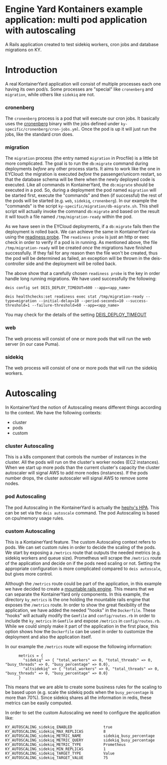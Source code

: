 # Engine Yard Kontainers example application: multi pod application with autoscaling

A Rails application created to test sidekiq workers, cron jobs and database migrations on KY.

# Introduction

A real KontainerYard application will consist of multiple processes each one having its own pod/s. Some processes are "special" like `cronenberg` and `migration`, while others like `sidekiq` are not. 

### cronenberg
The `cronenberg` process is a pod that will execute our cron jobs. It basically uses the [cronenberg](https://github.com/ess/cronenberg) binary with the jobs defined under `ky-specific/cronenberg/cron-jobs.yml`. Once the pod is up it will just run the jobs, like the standard cron does.

### migration
The `migration` process (the entry named `migration` in Procfile) is a little bit more complicated. The goal is to run the `db:migrate` command during deployments _before_ any other process starts. It aims to work like the one in EYCloud: the migration is executed _before_ the passenger/unicorn restart, so that the database schema will be there when the newly deployed code is executed. Like all commands in KontainerYard, the `db:migrate` should be executed in a pod. So, during a deployment the pod named `migration` will be started first, execute the "commands" and then (if successful) the rest of the pods will be started (e.g. `web`, `sidekiq`, `cronenberg`). In our example the "commands" is the script `ky-specific/migration/db-migrate.sh`. This shell script will actually invoke the command `db:migrate` and based on the result it will touch a file named `/tmp/migration-ready` within the pod.

As we have seen in the EYCloud deployments, if a `db:migrate` fails then the deployment is rolled back. We can achieve the same in KontainerYard via using the [readiness probe](https://docs.teamhephy.com/applications/managing-app-configuration/#custom-health-checks). The `readiness probe` is just an http or exec check in order to verify if a pod is in running. As mentioned above, the file `/tmp/migration-ready` will be created _once_ the migrations have finished successfully. If they fail for any reason then the file won't be created, thus the pod will be determined as failed, an exception will be thrown in the deis-controller side and the deployment will be rolled back.

The above show that a carefully chosen `readiness probe` is the key in order handle long running migrations. We have used successfully the following:

```
deis config set DEIS_DEPLOY_TIMEOUT=600 --app=<app_name>

deis healthchecks:set readiness exec stat /tmp/migration-ready --type=migration --initial-delay=10 --period-seconds=10 --success-threshold=1 --failure-threshold=60 --app=<app_name>

```
You may check for the details of the setting [DEIS_DEPLOY_TIMEOUT](https://docs.teamhephy.com/applications/deploying-apps/#tuning-application-settings)

### web
The web process will consist of one or more pods that will run the web server (in our case Puma).

### sidekiq
The web process will consist of one or more pods that will run the sidekiq workers.

# Autoscaling
In KontainerYard the notion of Autoscaling means different things according to the context. We have the following contexts:

* cluster
* pods
* custom

### cluster Autoscaling

This is a k8s component that controls the number of instances in the cluster. All the pods will run on the cluster's worker nodes (EC2 instances). When we start up more pods than the current cluster's capacity the  cluster autoscaler will signal AWS to add more nodes (instances). If the pods number drops, the cluster autoscaler will signal AWS to remove some nodes.


### pod Autoscaling

The pod Autoscaling in the KontainerYard is actually the [hephy's HPA](https://docs.teamhephy.com/applications/managing-app-processes/#autoscale). This can be set via the `deis autoscale` command. The pod Autoscaling is based on cpu/memory usage rules. 

### custom Autoscaling
This is a KontainerYard feature. The custom Autoscaling context refers to pods. We can set custom rules in order to decide the scaling of the pods. We start by exposing a `/metrics` route that outputs the needed metrics (e.g. sidekiq workers and queue size). Prometheus will scrape the `/metrics` route of the application and decide on if the pods need scaling or not. Setting the appropriate configuration is more complicated compared to `deis autoscale`, but gives more control.

Although the `/metrics` route could be part of the application, in this example we have decided to create a [mountable rails engine](https://guides.rubyonrails.org/engines.html). This means that we can separate the KontainerYard only components. In this example, the directory `ky_metrics` is the one holding the mountable rails engine that exposes the `/metrics` route. In order to show the great flexibility of the application, we have added the needed "hooks" in the `Dockerfile`. These "hooks" will actually modify the `Gemfile` and `config/routes.rb` in order to include the `ky_metrics` in `Gemfile` and expose `/metrics` in `config/routes.rb`. While we could simply make it part of the application in the first place, this option shows how the `Dockerfile` can be used in order to customize the deployment and also the application itself.  

In our example the `/metrics` route will expose the following information:

```
      metrics = {
        "sidekiq" => { "total_workers" => 0, "total_threads" => 0, "busy_threads" => 0, "busy_percentage" => 0.0},
        "altsidekiq" => { "total_workers" => 0, "total_threads" => 0, "busy_threads" => 0, "busy_percentage" => 0.0}
      }   
```
This means that we are able to create some business rules for the scaling to be based upon (e.g. scale the sidekiq pods when the `busy_percentage` is more than 70%). Since sidekiq shares all the information in redis, these metrics can be easily computed.

In order to set the custom Autoscaling we need to configure the application like:

```
KY_AUTOSCALING_sidekiq_ENABLED              true
KY_AUTOSCALING_sidekiq_MAX_REPLICAS         8
KY_AUTOSCALING_sidekiq_METRIC_NAME          sidekiq_busy_percentage
KY_AUTOSCALING_sidekiq_METRIC_QUERY         sidekiq_busy_percentage
KY_AUTOSCALING_sidekiq_METRIC_TYPE          Prometheus
KY_AUTOSCALING_sidekiq_MIN_REPLICAS         1
KY_AUTOSCALING_sidekiq_TARGET_TYPE          Value
KY_AUTOSCALING_sidekiq_TARGET_VALUE         75
```

